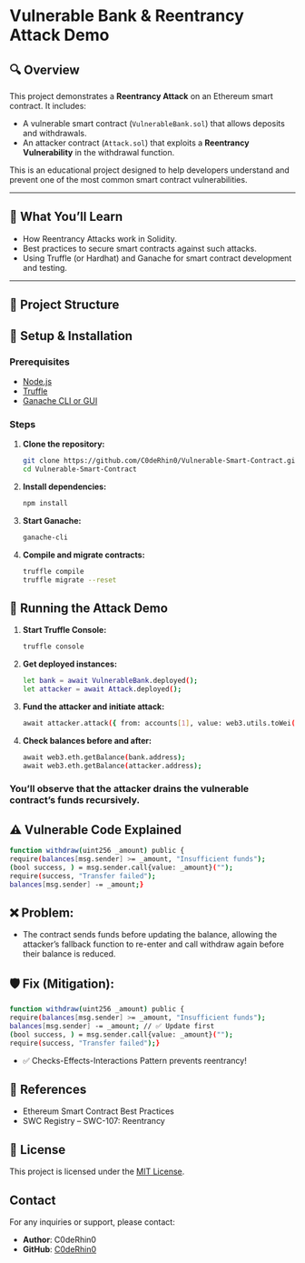# Vulnerable Bank & Reentrancy Attack Demo

## 🔍 Overview

This project demonstrates a **Reentrancy Attack** on an Ethereum smart contract. It includes:

- A vulnerable smart contract (`VulnerableBank.sol`) that allows deposits and withdrawals.
- An attacker contract (`Attack.sol`) that exploits a **Reentrancy Vulnerability** in the withdrawal function.

This is an educational project designed to help developers understand and prevent one of the most common smart contract vulnerabilities.

---

## 🧠 What You’ll Learn

- How Reentrancy Attacks work in Solidity.
- Best practices to secure smart contracts against such attacks.
- Using Truffle (or Hardhat) and Ganache for smart contract development and testing.

---

## 📂 Project Structure

## 🔧 Setup & Installation

### Prerequisites

- [Node.js](https://nodejs.org/)
- [Truffle](https://trufflesuite.com/)
- [Ganache CLI or GUI](https://trufflesuite.com/ganache/)

### Steps

1. **Clone the repository:**
   ```bash
   git clone https://github.com/C0deRhin0/Vulnerable-Smart-Contract.git
   cd Vulnerable-Smart-Contract
   ```
   
2. **Install dependencies:**
   ```bash
   npm install
   ```
   
3. **Start Ganache:**
   ```bash
   ganache-cli
   ```
   
4. **Compile and migrate contracts:**
   ```bash
   truffle compile
   truffle migrate --reset
   ```
   
## 🚀 Running the Attack Demo
1. **Start Truffle Console:**
   ```bash
   truffle console
   ```
   
2. **Get deployed instances:**
   ```bash
   let bank = await VulnerableBank.deployed();
   let attacker = await Attack.deployed();
   ```
   
3. **Fund the attacker and initiate attack:**
   ```bash
   await attacker.attack({ from: accounts[1], value: web3.utils.toWei("1", "ether") });
   ```
   
4. **Check balances before and after:**
   ```bash
   await web3.eth.getBalance(bank.address);
   await web3.eth.getBalance(attacker.address);
   ```
### You’ll observe that the attacker drains the vulnerable contract’s funds recursively.

## ⚠️ Vulnerable Code Explained
```bash
function withdraw(uint256 _amount) public {
require(balances[msg.sender] >= _amount, "Insufficient funds");
(bool success, ) = msg.sender.call{value: _amount}("");
require(success, "Transfer failed");
balances[msg.sender] -= _amount;}
```

## ❌ Problem:
- The contract sends funds before updating the balance, allowing the attacker’s fallback function to re-enter and call withdraw again before their balance is reduced.
  
## 🛡️ Fix (Mitigation):
```bash
function withdraw(uint256 _amount) public {
require(balances[msg.sender] >= _amount, "Insufficient funds");
balances[msg.sender] -= _amount; // ✅ Update first
(bool success, ) = msg.sender.call{value: _amount}("");
require(success, "Transfer failed");}
```
- ✅ Checks-Effects-Interactions Pattern prevents reentrancy!
  
## 📘 References
  
- Ethereum Smart Contract Best Practices
- SWC Registry – SWC-107: Reentrancy

## 📝 License

This project is licensed under the [MIT License](LICENSE).

## Contact

For any inquiries or support, please contact:

- **Author**: C0deRhin0 
- **GitHub**: [C0deRhin0](https://github.com/C0deRhin0)

